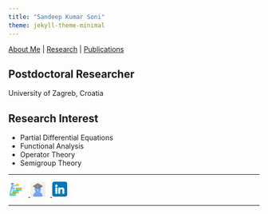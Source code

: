 ```yaml
---
title: "Sandeep Kumar Soni"
theme: jekyll-theme-minimal
---
```


<!-- Navigation Links -->
[About Me](about.md) | [Research](research.md) | [Publications](publications.md)



## Postdoctoral Researcher 
University of Zagreb, Croatia

## Research Interest
- Partial Differential Equations
- Functional Analysis
- Operator Theory
- Semigroup Theory

  
---

<!-- Downloads and Links Section -->
<div style="text-align: margin-top:10px;">
  <a href="./my_cv.pdf" download>
    <img src="/cv.png" alt="Download CV" style="width:30px; height:30px; margin-right: 10px;">
  </a>
  <a href="https://scholar.google.com/citations?hl=en&user=zXOJ0cQAAAAJ" target="_blank">
    <img src="/google-scholar-icon.png" alt="Google Scholar" style="width:30px; height:30px; margin-right: 10px;">
  </a>
  <a href="https://www.linkedin.com/in/sandeep-soni-90bbb3243/" target="_blank">
    <img src="/linkedin.png" alt="LinkedIn" style="width:30px; height:30px;">
  </a>
</div>

---
